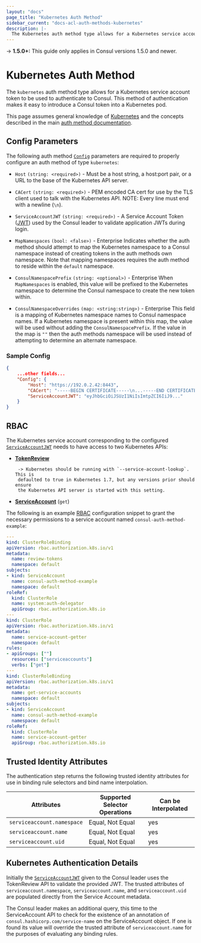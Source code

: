 ```yaml
---
layout: "docs"
page_title: "Kubernetes Auth Method"
sidebar_current: "docs-acl-auth-methods-kubernetes"
description: |-
  The Kubernetes auth method type allows for a Kubernetes service account token to be used to authenticate to Consul. This method of authentication makes it easy to introduce a Consul token into a Kubernetes pod.
---
```


-> **1.5.0+:**  This guide only applies in Consul versions 1.5.0 and newer.

# Kubernetes Auth Method

The `kubernetes` auth method type allows for a Kubernetes service account token
to be used to authenticate to Consul. This method of authentication makes it
easy to introduce a Consul token into a Kubernetes pod.

This page assumes general knowledge of [Kubernetes](https://kubernetes.io/) and
the concepts described in the main [auth method
documentation](/docs/acl/acl-auth-methods.html).

## Config Parameters

The following auth method [`Config`](/api/acl/auth-methods.html#config)
parameters are required to properly configure an auth method of type
`kubernetes`:

- `Host` `(string: <required>)` - Must be a host string, a host:port pair, or a
  URL to the base of the Kubernetes API server. 

- `CACert` `(string: <required>)` - PEM encoded CA cert for use by the TLS
  client used to talk with the Kubernetes API. NOTE: Every line must end with a
  newline (`\n`).

- `ServiceAccountJWT` `(string: <required>)` - A Service Account Token
  ([JWT](https://jwt.io/ "JSON Web Token")) used by the Consul leader to
  validate application JWTs during login.

- `MapNamespaces` `(bool: <false>)` - <span class="label-enterprise">Enterprise</span> Indicates whether
  the auth method should attempt to map the Kubernetes namespace to a Consul
  namespace instead of creating tokens in the auth methods own namespace. Note
  that mapping namespaces requires the auth method to reside within the
  `default` namespace.

- `ConsulNamespacePrefix` `(string: <optional>)` - <span class="label-enterprise">Enterprise</span> When
  `MapNamespaces` is enabled, this value will be prefixed to the Kubernetes
  namespace to determine the Consul namespace to create the new token within.

- `ConsulNamespaceOverrides` `(map: <string:string>)` - <span class="label-enterprise">Enterprise</span>
  This field is a mapping of Kubernetes namespace names to Consul namespace
  names. If a Kubernetes namespace is present within this map, the value will
  be used without adding the `ConsulNamespacePrefix`. If the value in the map
  is `""` then the auth methods namespace will be used instead of attempting
  to determine an alternate namespace.

### Sample Config

```json
{
    ...other fields...
    "Config": {
        "Host": "https://192.0.2.42:8443",
        "CACert": "-----BEGIN CERTIFICATE-----\n...-----END CERTIFICATE-----\n",
        "ServiceAccountJWT": "eyJhbGciOiJSUzI1NiIsImtpZCI6IiJ9..."
    }
}
```

## RBAC

The Kubernetes service account corresponding to the configured
[`ServiceAccountJWT`](/docs/acl/auth-methods/kubernetes.html#serviceaccountjwt)
needs to have access to two Kubernetes APIs:

- [**TokenReview**](https://kubernetes.io/docs/reference/generated/kubernetes-api/v1.11/#create-tokenreview-v1-authentication-k8s-io)

       -> Kubernetes should be running with `--service-account-lookup`. This is
       defaulted to true in Kubernetes 1.7, but any versions prior should ensure
       the Kubernetes API server is started with this setting. 

- [**ServiceAccount**](https://kubernetes.io/docs/reference/generated/kubernetes-api/v1.11/#read-serviceaccount-v1-core)
  (`get`)

The following is an example
[RBAC](https://kubernetes.io/docs/reference/access-authn-authz/rbac/)
configuration snippet to grant the necessary permissions to a service account
named `consul-auth-method-example`:

```yaml
---
kind: ClusterRoleBinding
apiVersion: rbac.authorization.k8s.io/v1
metadata:
  name: review-tokens
  namespace: default
subjects:
- kind: ServiceAccount
  name: consul-auth-method-example
  namespace: default
roleRef:
  kind: ClusterRole
  name: system:auth-delegator
  apiGroup: rbac.authorization.k8s.io
---
kind: ClusterRole
apiVersion: rbac.authorization.k8s.io/v1
metadata:
  name: service-account-getter
  namespace: default
rules:
- apiGroups: [""]
  resources: ["serviceaccounts"]
  verbs: ["get"]
---
kind: ClusterRoleBinding
apiVersion: rbac.authorization.k8s.io/v1
metadata:
  name: get-service-accounts
  namespace: default
subjects:
- kind: ServiceAccount
  name: consul-auth-method-example
  namespace: default
roleRef:
  kind: ClusterRole
  name: service-account-getter
  apiGroup: rbac.authorization.k8s.io
```

## Trusted Identity Attributes

The authentication step returns the following trusted identity attributes for 
use in binding rule selectors and bind name interpolation.

| Attributes                 | Supported Selector Operations      | Can be Interpolated |
| -------------------------- | ---------------------------------- | ------------------- |
| `serviceaccount.namespace` | Equal, Not Equal                   | yes                 |
| `serviceaccount.name`      | Equal, Not Equal                   | yes                 |
| `serviceaccount.uid`       | Equal, Not Equal                   | yes                 |

## Kubernetes Authentication Details

Initially the
[`ServiceAccountJWT`](/docs/acl/auth-methods/kubernetes.html#serviceaccountjwt)
given to the Consul leader uses the TokenReview API to validate the provided
JWT. The trusted attributes of `serviceaccount.namespace`,
`serviceaccount.name`, and `serviceaccount.uid` are populated directly from the
Service Account metadata.

The Consul leader makes an additional query, this time to the ServiceAccount
API to check for the existence of an annotation of
`consul.hashicorp.com/service-name` on the ServiceAccount object. If one is
found its value will override the trusted attribute of `serviceaccount.name`
for the purposes of evaluating any binding rules.


